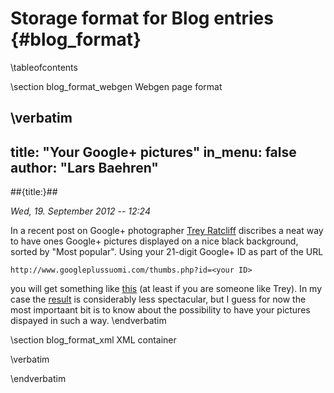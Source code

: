 Storage format for Blog entries    {#blog_format}
===============================

\tableofcontents

\section blog_format_webgen Webgen page format

\verbatim
---
title: "Your Google+ pictures"
in_menu: false
author: "Lars Baehren"
---

##{title:}##

_Wed, 19. September 2012 -- 12:24_

In a recent post on Google+  photographer [Trey Ratcliff](http://www.stuckincustoms.com)
discribes a neat way to have ones Google+ pictures displayed on a nice black background,
sorted by "Most popular". Using your 21-digit Google+ ID as part of the URL

~~~~
http://www.googleplussuomi.com/thumbs.php?id=<your ID>
~~~~

you will get something like [this](http://www.googleplussuomi.com/thumbs.php?id=105237212888595777019) (at least if you are someone like Trey). In my case the [result](http://www.googleplussuomi.com/thumbs.php?id=100581156331078830632) is considerably less spectacular, but I guess for now the most importaant bit is to know about the possibility to have your pictures dispayed in such a way.
\endverbatim

\section blog_format_xml XML container

\verbatim
<?xml version="1.0" encoding="UTF-8"?>
  <entry>
    <title></title>
    <author></author>
    <menu></menu>
    <date format=""></date>
    <body></body>
  </entry>
\endverbatim
